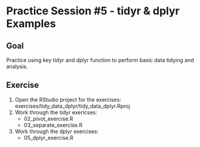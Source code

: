 # Practice Session #5 - tidyr & dplyr Examples

## Goal

Practice using key tidyr and dplyr function to perform basic data tidying and analysis.

## Exercise

1. Open the RStudio project for the exercises: exercises/tidy_data_dplyr/tidy_data_dplyr.Rproj
2. Work through the tidyr exericses:
    * 02_pivot_exercise.R
    * 03_separate_exercise.R
3. Work through the dplyr exercises:
    * 05_dplyr_exercise.R
    